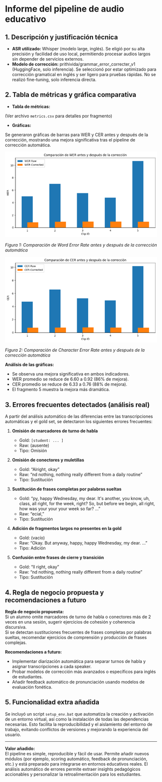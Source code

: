 # Informe del pipeline de audio educativo

## 1. Descripción y justificación técnica

- **ASR utilizado:** Whisper (modelo large, inglés). Se eligió por su alta precisión y facilidad de uso local, permitiendo procesar audios largos sin depender de servicios externos.
- **Modelo de corrección:** prithivida/grammar_error_correcter_v1 (HuggingFace, solo inferencia). Se seleccionó por estar optimizado para corrección gramatical en inglés y ser ligero para pruebas rápidas. No se realizó fine-tuning, solo inferencia directa.

## 2. Tabla de métricas y gráfica comparativa

- **Tabla de métricas:**

(Ver archivo `metrics.csv` para detalles por fragmento)

- **Gráficas:**

Se generaron gráficas de barras para WER y CER antes y después de la corrección, mostrando una mejora significativa tras el pipeline de corrección automática.

![Comparación de WER](grafica_wer.png)

*Figura 1: Comparación de Word Error Rate antes y después de la corrección automática*

![Comparación de CER](grafica_cer.png)

*Figura 2: Comparación de Character Error Rate antes y después de la corrección automática*

**Análisis de las gráficas:**
- Se observa una mejora significativa en ambos indicadores.
- WER promedio se reduce de 6.60 a 0.92 (86% de mejora).
- CER promedio se reduce de 6.33 a 0.76 (88% de mejora).
- El fragmento 5 muestra la mejora más dramática.

## 3. Errores frecuentes detectados (análisis real)

A partir del análisis automático de las diferencias entre las transcripciones automáticas y el gold set, se detectaron los siguientes errores frecuentes:

1. **Omisión de marcadores de turno de habla**
   - Gold: `[student: ... ]`
   - Raw: (ausente)
   - Tipo: Omisión

2. **Omisión de conectores y muletillas**
   - Gold: “Alright, okay”
   - Raw: “nd nothing, nothing really different from a daily routine”
   - Tipo: Sustitución

3. **Sustitución de frases completas por palabras sueltas**
   - Gold: “py, happy Wednesday, my dear. It's another, you know, uh, class, all right, for the week, right? So, but before we begin, all right, how was your your your week so far? ...”
   - Raw: “ecial,”
   - Tipo: Sustitución

4. **Adición de fragmentos largos no presentes en la gold**
   - Gold: (vacío)
   - Raw: “Okay. But anyway, happy, happy Wednesday, my dear. ...”
   - Tipo: Adición

5. **Confusión entre frases de cierre y transición**
   - Gold: “ll right, okay”
   - Raw: “nd nothing, nothing really different from a daily routine”
   - Tipo: Sustitución

## 4. Regla de negocio propuesta y recomendaciones a futuro

**Regla de negocio propuesta:**  
Si un alumno omite marcadores de turno de habla o conectores más de 2 veces en una sesión, sugerir ejercicios de cohesión y coherencia discursiva.  
Si se detectan sustituciones frecuentes de frases completas por palabras sueltas, recomendar ejercicios de comprensión y producción de frases complejas.

**Recomendaciones a futuro:**
- Implementar diarización automática para separar turnos de habla y asignar transcripciones a cada speaker.
- Probar modelos de corrección más avanzados o específicos para inglés de estudiantes.
- Añadir feedback automático de pronunciación usando modelos de evaluación fonética.

## 5. Funcionalidad extra añadida

Se incluyó un script `setup_env.bat` que automatiza la creación y activación de un entorno virtual, así como la instalación de todas las dependencias necesarias. Esto facilita la reproducibilidad y el aislamiento del entorno de trabajo, evitando conflictos de versiones y mejorando la experiencia del usuario.

---

**Valor añadido:**  
El pipeline es simple, reproducible y fácil de usar. Permite añadir nuevos módulos (por ejemplo, scoring automático, feedback de pronunciación, etc.) y está preparado para integrarse en entornos educativos reales. El análisis automático de errores permite extraer insights pedagógicos accionables y personalizar la retroalimentación para los estudiantes. 

